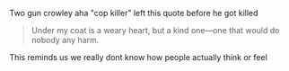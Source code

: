 Two gun crowley aha "cop killer" left this quote before he got killed

> Under my coat is a weary heart, but a kind one—one that would do nobody any harm.

This reminds us we really dont know how people actually think or feel
